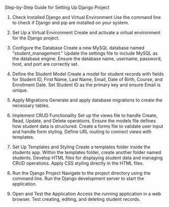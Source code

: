 Step-by-Step Guide for Setting Up Django Project
1. Check Installed Django and Virtual Environment
Use the command line to check if Django and pip are installed on your system.

2. Set Up a Virtual Environment
Create and activate a virtual environment for the Django project.

3. Configure the Database
Create a new MySQL database named "student_management."
Update the settings file to include MySQL as the database engine.
Ensure the database name, username, password, host, and port are correctly set.

4. Define the Student Model
Create a model for student records with fields for Student ID, First Name, Last Name, Email, Date of Birth, Course, and Enrollment Date.
Set Student ID as the primary key and ensure Email is unique.

5. Apply Migrations
Generate and apply database migrations to create the necessary tables.

6. Implement CRUD Functionality
Set up the views file to handle Create, Read, Update, and Delete operations.
Ensure the models file defines how student data is structured.
Create a forms file to validate user input and handle form styling.
Define URL routing to connect views with templates.

7. Set Up Templates and Styling
Create a templates folder inside the students app.
Within the templates folder, create another folder named students.
Develop HTML files for displaying student data and managing CRUD operations.
Apply CSS styling directly in the HTML files.

8. Run the Django Project
Navigate to the project directory using the command line.
Run the Django development server to start the application.

9. Open and Test the Application
Access the running application in a web browser.
Test creating, editing, and deleting student records.
